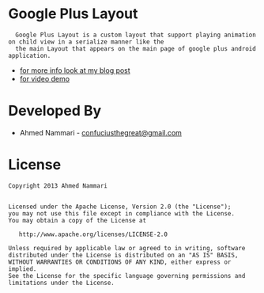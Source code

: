 Google Plus Layout
==========================

      Google Plus Layout is a custom layout that support playing animation on child view in a serialize manner like the 
      the main Layout that appears on the main page of google plus android application.
      
 * [for more info look at my blog post][1]
 * [for video demo ][2]


Developed By
============

 * Ahmed Nammari - <confuciusthegreat@gmail.com>



License
=======

    Copyright 2013 Ahmed Nammari
    

    Licensed under the Apache License, Version 2.0 (the "License");
    you may not use this file except in compliance with the License.
    You may obtain a copy of the License at

       http://www.apache.org/licenses/LICENSE-2.0

    Unless required by applicable law or agreed to in writing, software
    distributed under the License is distributed on an "AS IS" BASIS,
    WITHOUT WARRANTIES OR CONDITIONS OF ANY KIND, either express or implied.
    See the License for the specific language governing permissions and
    limitations under the License.
[1]: http://nammari.tumblr.com/post/41893669349/goolge-plus-layout
[2]: http://youtu.be/jvfDuJz4fw4
